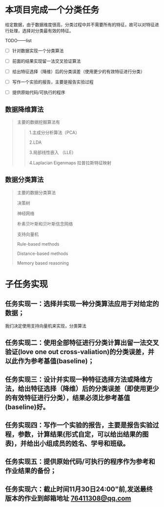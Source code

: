 # 本项目完成一个分类任务
给定数据，由于数据维度很高，分类过程中并不需要所有的特征，故可以对特征进行处理，选择对分类最有效的特征。

TODO——list

-[ ] 针对数据实现一个分类算法

-[ ] 前面的结果实现留一法交叉验证算法  

-[ ] 给出特征选择（降维）后的分类误差（使用更少的有效特征进行分类）

-[ ] 写作一个实验的报告，主要是报告实验过程

-[ ] 提供原始代码/可执行的程序

## 数据降维算法
>主要的数据挖掘算法有
>
>>1.主成分分析算法（PCA）
>>
>>2.LDA
>>
>>3.局部线性嵌入 （LLE）
>>
>>4.Laplacian Eigenmaps 拉普拉斯特征映射
## 数据分类算法
>主要的数据分类算法
>
>决策树
>
>神经网络
>
>朴素贝叶斯和贝叶斯信念网络
>
>支持向量机
>
>Rule-based methods
>
>Distance-based methods
>
>Memory based reasoning

# 子任务实现

## 任务实现一：选择并实现一种分类算法应用于对给定的数据；
我们决定使用支持向量机来实现，分类算法


## 任务实现二：使用全部特征进行分类计算出留一法交叉验证(love one out cross-valiation)的分类误差，并以此作为参考基值(baseline)；


## 任务实现三：设计并实现一种特征选择方法或降维方法，给出特征选择（降维）后的分类误差（即使用更少的有效特征进行分类），结果必须比参考基值(baseline)好。


## 任务实现四：写作一个实验的报告，主要是报告实验过程，参数，计算结果(形式自定，可以给出结果的图表)，并给出小组成员的姓名、学号和班级。


## 任务实现五：提供原始代码/可执行的程序作为参考和作业结果的备份；


## 任务实现六：截止时间11月30日24:00"前,发送最终版本的作业到邮箱地址 76411308@qq.com

